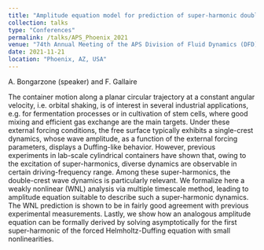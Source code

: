 ```yaml
---
title: "Amplitude equation model for prediction of super-harmonic double-crest wave dynamics in orbital shaken cylindrical containers"
collection: talks
type: "Conferences"
permalink: /talks/APS_Phoenix_2021
venue: "74th Annual Meeting of the APS Division of Fluid Dynamics (DFD)"
date: 2021-11-21
location: "Phoenix, AZ, USA"
---
```


A. Bongarzone (speaker) and F. Gallaire

The container motion along a planar circular trajectory at a constant angular velocity, i.e. orbital shaking, is of interest in several industrial applications, e.g. for fermentation processes or in cultivation of stem cells, where good mixing and efficient gas exchange are the main targets. Under these external forcing conditions, the free surface typically exhibits a single-crest dynamics, whose wave amplitude, as a function of the external forcing parameters, displays a Duffing-like behavior. However, previous experiments in lab-scale cylindrical containers have shown that, owing to the excitation of super-harmonics, diverse dynamics are observable in certain driving-frequency range. Among these super-harmonics, the double-crest wave dynamics is particularly relevant. We formalize here a weakly nonlinear (WNL) analysis via multiple timescale method, leading to amplitude equation suitable to describe such a super-harmonic dynamics. The WNL prediction is shown to be in fairly good agreement with previous experimental measurements. Lastly, we show how an analogous amplitude equation can be formally derived by solving asymptotically for the first super-harmonic of the forced Helmholtz-Duffing equation with small nonlinearities.
